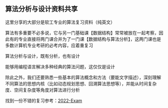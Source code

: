## 算法分析与设计资料共享

这里分享的大部分是软工专业的算法复习资料（纯英文）

算法有多重要不必多说，它与另一门基础课【数据结构】常常被放在一起考察，因此有的专业直接将两门课合并为了一门课【数据结构与算法分析】，这两门课也是多数计算机专业考研的必考内容，应着重复习

算法分析与设计，既有分析，也有设计

能够用编程语言解决多种经典的算法问题，这仅仅是设计

除此之外，我们还要熟悉一些基本的算法概念和方法（要能文字描述），深刻理解不同算法的思想内核（比如动态规划思想、回溯算法思想等），并能从时间复杂度、空间复杂度等角度对算法进行分析

找到一份不错的复习参考：[2022-Exam](https://github.com/LevickCG/Happy-SE-in-XDU/blob/master/Algorithm/2022-exam.md)
